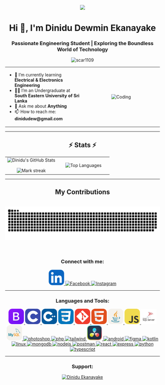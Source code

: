 <p align="center">
    <img src="https://github.com/7oSkaaa/7oSkaaa/blob/main/Images/about_me.gif?raw=true" width="100px">
</p>

<h1 align="center">Hi 👋, I'm Dinidu Dewmin Ekanayake</h1>
<h3 align="center">Passionate Engineering Student | Exploring the Boundless World of Technology</h3>

<p align="center">
    <img src="https://komarev.com/ghpvc/?username=DiniduEkanayake&label=Profile%20views&color=0e75b6&style=flat" alt="scar1109">
</p>

<table align="center">
    <tr border="none">
        <td width="50%" align="left">
            <ul>
                <li>🌱 I’m currently learning <strong>Electrical & Electronics Engineering</strong></li>
                <li>🧑‍🎓 I’m an Undergraduate at <strong>South Eastern University of Sri Lanka</strong></li>
                <li>💬 Ask me about <strong>Anything</strong></li>
                <li>📫 How to reach me: <strong>dinidudew@gmail.com</strong></li>
            </ul>
        </td>
        <td width="50%" align="center">
            <img src="https://repository-images.githubusercontent.com/588181932/e36ec678-7984-4cdd-8e4c-a3932772ff8e" alt="Coding" width="450">
        </td>
    </tr>
</table>

<hr>

<h2 align="center">⚡ Stats ⚡</h2>
<p align="center">
    <table align="center">
        <tr border="none">
            <td width="50%" align="center">
                <img src="https://github-readme-stats.vercel.app/api?username=DiniduEkanayake&theme=dark&show_icons=true&count_private=true" alt="Dinidu's GitHub Stats">
                <br><br>
                <img src="https://github-readme-streak-stats.herokuapp.com/?user=DiniduEkanayake&theme=dark&hide_border=false" title="🔥 Get streak stats for your profile at git.io/streak-stats" alt="Mark streak">
            </td>
            <td width="50%" align="center">
                <img src="https://github-readme-stats.anuraghazra1.vercel.app/api/top-langs/?username=DiniduEkanayake&theme=dark&hide_border=false&no-bg=true&no-frame=true&langs_count=10" alt="Top Languages">
            </td>
        </tr>
    </table>
</p>
<hr>

<div align="center">
    <h2>My Contributions</h2>
    <br>
    <img src="https://raw.githubusercontent.com/salesp07/salesp07/output/github-contribution-grid-snake.svg" alt="snake eating my contributions">
    <br><br><br>
</div>

<h3 align="center">Connect with me:</h3>
<p align="center">
    </a>
    <a href="[https://linkedin.com/in/dinidu dewmin ekanayake](https://www.linkedin.com/in/dinidu-dewmin-ekanayake-008a82173/)" target="blank">
        <img src="https://github.com/tandpfun/skill-icons/blob/main/icons/LinkedIn.svg" alt="LinkedIn" height="50" width="50">
    </a>
    <a href="https://fb.com/dinidu ekanayake" target="blank">
        <img src="https://raw.githubusercontent.com/rahuldkjain/github-profile-readme-generator/master/src/images/icons/Social/facebook.svg" alt="Facebook" height="50" width="50">
    </a>
    <a href="https://www.instagram.com/dinidu_dewmin/" target="blank">
        <img src="https://www.edigitalagency.com.au/wp-content/uploads/new-Instagram-icon-png-full-colour.png" alt="Instagram" height="50" width="50">
    </a>
</p>

<hr>

<h3 align="center">Languages and Tools:</h3>
<p align="center"> <a href="https://getbootstrap.com" target="_blank" rel="noreferrer"> <img src="https://github.com/tandpfun/skill-icons/blob/main/icons/Bootstrap.svg" alt="bootstrap" width="50" height="50"/> </a> <a href="https://www.cprogramming.com/" target="_blank" rel="noreferrer"> <img src="https://github.com/tandpfun/skill-icons/blob/main/icons/C.svg" alt="c" width="50" height="50"/> </a> <a href="https://www.w3schools.com/cpp/" target="_blank" rel="noreferrer"> <img src="https://github.com/tandpfun/skill-icons/blob/main/icons/CPP.svg" alt="cplusplus" width="50" height="50"/> </a> <a href="https://www.w3schools.com/css/" target="_blank" rel="noreferrer"> <img src="https://github.com/tandpfun/skill-icons/blob/main/icons/CSS.svg" alt="css3" width="50" height="50"/> </a> <a href="https://git-scm.com/" target="_blank" rel="noreferrer"> <img src="https://github.com/tandpfun/skill-icons/blob/main/icons/Git.svg" alt="git" width="50" height="50"/> </a> <a href="https://www.w3.org/html/" target="_blank" rel="noreferrer"> <img src="https://github.com/tandpfun/skill-icons/blob/main/icons/HTML.svg" alt="html5" width="50" height="50"/> </a> <a href="https://www.java.com" target="_blank" rel="noreferrer"> <img src="https://github.com/tandpfun/skill-icons/blob/main/icons/Java-Light.svg" alt="java" width="50" height="50"/> </a> <a href="https://developer.mozilla.org/en-US/docs/Web/JavaScript" target="_blank" rel="noreferrer"> <img src="https://github.com/tandpfun/skill-icons/blob/main/icons/JavaScript.svg" alt="javascript" width="50" height="50"/> </a> <a href="https://www.microsoft.com/en-us/sql-server" target="_blank" rel="noreferrer"> <img src="https://github.com/Scar1109/skill-icons/blob/Scar1109/icons/microsoftSQL.svg" alt="mssql" width="50" height="50"/> </a> <a href="https://www.mysql.com/" target="_blank" rel="noreferrer"> <img src="https://github.com/tandpfun/skill-icons/blob/main/icons/MySQL-Light.svg" alt="mysql" width="50" height="50"/> </a> <a href="https://www.photoshop.com/en" target="_blank" rel="noreferrer"> <img src="https://github.com/Scar1109/skill-icons/blob/Scar1109/icons/Photoshop.svg" alt="photoshop" width="50" height="50"/> </a> <a href="https://www.php.net" target="_blank" rel="noreferrer"> <img src="https://github.com/Scar1109/skill-icons/blob/Scar1109/icons/PHP-Light.svg" alt="php" width="50" height="50"/> </a> <a href="https://tailwindcss.com/" target="_blank" rel="noreferrer"> <img src="https://github.com/Scar1109/skill-icons/blob/Scar1109/icons/TailwindCSS-Light.svg" alt="tailwind" width="50" height="50"/> </a> <a href="https://www.blackmagicdesign.com/products/davinciresolve" target="_blank" rel="noreferrer"> <img src="https://github.com/Scar1109/skill-icons/blob/Scar1109/icons/DavinchiResolve.svg" alt="DavinchiResolve" width="50" height="50"/> </a> <a href="https://developer.android.com" target="_blank" rel="noreferrer"> <img src="https://github.com/Scar1109/skill-icons/blob/main/icons/AndroidStudio-Light.svg" alt="android" width="50" height="50"/> </a> <a href="https://www.figma.com/" target="_blank" rel="noreferrer"> <img src="https://github.com/Scar1109/skill-icons/blob/main/icons/Figma-Light.svg" alt="figma" width="50" height="50"/> </a> <a href="https://kotlinlang.org" target="_blank" rel="noreferrer"> <img src="https://github.com/Scar1109/skill-icons/blob/main/icons/Kotlin-Light.svg" alt="kotlin" width="50" height="50"/> </a> <a href="https://www.linux.org/" target="_blank" rel="noreferrer"> <img src="https://github.com/Scar1109/skill-icons/blob/main/icons/Linux-Light.svg" alt="linux" width="50" height="50"/> </a> <a href="https://www.mongodb.com/" target="_blank" rel="noreferrer"> <img src="https://github.com/Scar1109/skill-icons/blob/main/icons/MongoDB.svg" alt="mongodb" width="50" height="50"/> </a> <a href="https://nodejs.org" target="_blank" rel="noreferrer"> <img src="https://github.com/Scar1109/skill-icons/blob/main/icons/NodeJS-Light.svg" alt="nodejs" width="50" height="50"/> </a> <a href="https://postman.com" target="_blank" rel="noreferrer"> <img src="https://github.com/Scar1109/skill-icons/blob/main/icons/Postman.svg" alt="postman" width="50" height="50"/> </a> <a href="https://reactjs.org/" target="_blank" rel="noreferrer"> <img src="https://github.com/Scar1109/skill-icons/blob/main/icons/React-Light.svg" alt="react" width="50" height="50"/> </a> <a href="https://expressjs.com" target="_blank" rel="noreferrer"> <img src="https://github.com/Scar1109/skill-icons/blob/main/icons/ExpressJS-Light.svg" alt="express" width="50" height="50"/> </a> <a href="https://www.python.org" target="_blank" rel="noreferrer"> <img src="https://github.com/Scar1109/skill-icons/blob/main/icons/Python-Light.svg" alt="python" width="50" height="50"/> </a> <a href="https://www.typescriptlang.org/" target="_blank" rel="noreferrer"> <img src="https://github.com/Scar1109/skill-icons/blob/main/icons/TypeScript.svg" alt="typescript" width="50" height="50"/> </a> </p>
<hr>

<h3 align="center">Support:</h3>
<p align="center">
    <a href="https://buymeacoffee.com/diniduekanayake">
        <img src="https://cdn.buymeacoffee.com/buttons/v2/default-yellow.png" height="50" width="210" alt="Dinidu Ekanayake">
    </a>
</p>
